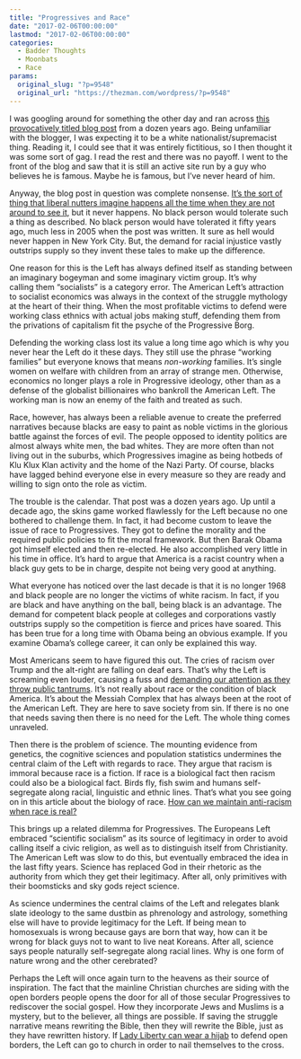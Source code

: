 ```yaml
---
title: "Progressives and Race"
date: "2017-02-06T00:00:00"
lastmod: "2017-02-06T00:00:00"
categories:
  - Badder Thoughts
  - Moonbats
  - Race
params:
  original_slug: "?p=9548"
  original_url: "https://thezman.com/wordpress/?p=9548"
---
```


I was googling around for something the other day and ran across
<a href="https://bolesblogs.com/2005/09/06/nigger-tax/"
target="_blank">this provocatively titled blog post</a> from a dozen
years ago. Being unfamiliar with the blogger, I was expecting it to be
a white nationalist/supremacist thing. Reading it, I could see that it
was entirely fictitious, so I then thought it was some sort of gag. I
read the rest and there was no payoff. I went to the front of the blog
and saw that it is still an active site run by a guy who believes he is
famous. Maybe he is famous, but I’ve never heard of him.

Anyway, the blog post in question was complete nonsense. <a
href="http://www.nbc.com/saturday-night-live/video/white-like-me/n9308?snl=1"
target="_blank">It’s the sort of thing that liberal nutters imagine
happens all the time when they are not around to see it</a>, but it
never happens. No black person would tolerate such a thing as described.
No black person would have tolerated it fifty years ago, much less in
2005 when the post was written. It sure as hell would never happen in
New York City. But, the demand for racial injustice vastly outstrips
supply so they invent these tales to make up the difference.

One reason for this is the Left has always defined itself as standing
between an imaginary bogeyman and some imaginary victim group. It’s why
calling them “socialists” is a category error. The American Left’s
attraction to socialist economics was always in the context of the
struggle mythology at the heart of their thing. When the most profitable
victims to defend were working class ethnics with actual jobs making
stuff, defending them from the privations of capitalism fit the psyche
of the Progressive Borg.

Defending the working class lost its value a long time ago which is why
you never hear the Left do it these days. They still use the phrase
“working families” but everyone knows that means *non-working* families.
It’s single women on welfare with children from an array of strange
men. Otherwise, economics no longer plays a role in Progressive
ideology, other than as a defense of the globalist billionaires who
bankroll the American Left. The working man is now an enemy of the faith
and treated as such.

Race, however, has always been a reliable avenue to create the preferred
narratives because blacks are easy to paint as noble victims in the
glorious battle against the forces of evil. The people opposed to
identity politics are almost always white men, the bad whites. They are
more often than not living out in the suburbs, which Progressives
imagine as being hotbeds of Klu Klux Klan activity and the home of the
Nazi Party. Of course, blacks have lagged behind everyone else in every
measure so they are ready and willing to sign onto the role as victim.

The trouble is the calendar. That post was a dozen years ago. Up until a
decade ago, the skins game worked flawlessly for the Left because no one
bothered to challenge them. In fact, it had become custom to leave the
issue of race to Progressives. They got to define the morality and the
required public policies to fit the moral framework. But then Barak
Obama got himself elected and then re-elected. He also accomplished very
little in his time in office. It’s hard to argue that America is a
racist country when a black guy gets to be in charge, despite not being
very good at anything.

What everyone has noticed over the last decade is that it is no longer
1968 and black people are no longer the victims of white racism. In
fact, if you are black and have anything on the ball, being black is an
advantage. The demand for competent black people at colleges and
corporations vastly outstrips supply so the competition is fierce and
prices have soared. This has been true for a long time with Obama being
an obvious example. If you examine Obama’s college career, it can only
be explained this way.

Most Americans seem to have figured this out. The cries of racism over
Trump and the alt-right are falling on deaf ears. That’s why the Left is
screaming even louder, causing a fuss and
<a href="https://www.youtube.com/watch?v=NuxKuXregpk"
target="_blank">demanding our attention as they throw public
tantrums</a>. It’s not really about race or the condition of black
America. It’s about the Messiah Complex that has always been at the root
of the American Left. They are here to save society from sin. If there
is no one that needs saving then there is no need for the Left. The
whole thing comes unraveled.

Then there is the problem of science. The mounting evidence from
genetics, the cognitive sciences and population statistics undermines
the central claim of the Left with regards to race. They argue that
racism is immoral because race is a fiction. If race is a biological
fact then racism could also be a biological fact. Birds fly, fish swim
and humans self-segregate along racial, linguistic and ethnic lines.
That’s what you see going on in this article about the biology of race.
<a
href="http://quillette.com/2016/06/23/on-the-reality-of-race-and-the-abhorrence-of-racism/"
target="_blank">How can we maintain anti-racism when race is real?</a>

This brings up a related dilemma for Progressives. The Europeans Left
embraced “scientific socialism” as its source of legitimacy in order to
avoid calling itself a civic religion, as well as to distinguish itself
from Christianity. The American Left was slow to do this, but eventually
embraced the idea in the last fifty years. Science has replaced God in
their rhetoric as the authority from which they get their legitimacy.
After all, only primitives with their boomsticks and sky gods reject
science.

As science undermines the central claims of the Left and relegates blank
slate ideology to the same dustbin as phrenology and astrology,
something else will have to provide legitimacy for the Left. If being
mean to homosexuals is wrong because gays are born that way, how can it
be wrong for black guys not to want to live neat Koreans. After all,
science says people naturally self-segregate along racial lines. Why is
one form of nature wrong and the other cerebrated?

Perhaps the Left will once again turn to the heavens as their source of
inspiration. The fact that the mainline Christian churches are siding
with the open borders people opens the door for all of those secular
Progressives to rediscover the social gospel. How they incorporate Jews
and Muslims is a mystery, but to the believer, all things are possible.
If saving the struggle narrative means rewriting the Bible, then they
will rewrite the Bible, just as they have rewritten history. If <a
href="http://nymag.com/daily/intelligencer/2017/01/the-statue-of-liberty-originally-muslim-peasant-woman.html"
target="_blank">Lady Liberty can wear a hijab</a> to defend open
borders, the Left can go to church in order to nail themselves to the
cross.
